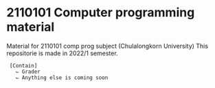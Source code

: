# 2110101 Computer programming material
Material for 2110101 comp prog subject (Chulalongkorn University)
  This repositorie is made in 2022/1 semester.

     [Contain]
       ⌙ Grader
       ⌙ Anything else is coming soon
